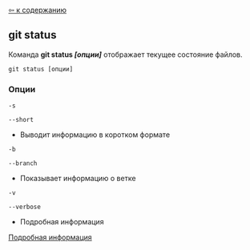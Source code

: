 [&#8678; к содержанию](./readme.md)

## git status

Команда **git status *[опции]*** отображает текущее состояние файлов.

```bash=
git status [опции]
```
### Опции

`-s`

`--short`

* Выводит информацию в коротком формате

`-b`

`--branch`

* Показывает информацию о ветке

`-v`

`--verbose`

* Подробная информация

[Подробная информация](https://git-scm.com/docs/git-status)